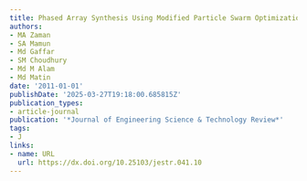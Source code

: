 ```yaml
---
title: Phased Array Synthesis Using Modified Particle Swarm Optimization
authors:
- MA Zaman
- SA Mamun
- Md Gaffar
- SM Choudhury
- Md M Alam
- Md Matin
date: '2011-01-01'
publishDate: '2025-03-27T19:18:00.685815Z'
publication_types:
- article-journal
publication: '*Journal of Engineering Science & Technology Review*'
tags:
- J
links:
- name: URL
  url: https://dx.doi.org/10.25103/jestr.041.10
---
```

